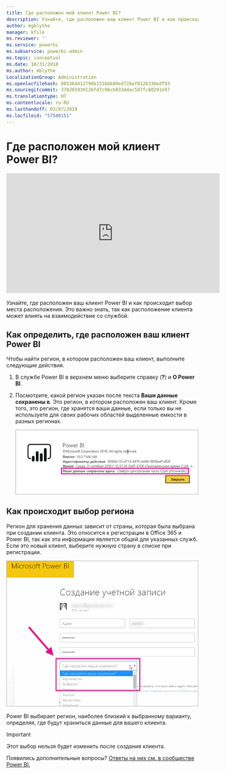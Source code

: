 ```yaml
---
title: Где расположен мой клиент Power BI?
description: Узнайте, где расположен ваш клиент Power BI и как происходит выбор места расположения. Это важно знать, так как место расположения клиента может влиять на качество обмена данными со службой.
author: mgblythe
manager: kfile
ms.reviewer: ''
ms.service: powerbi
ms.subservice: powerbi-admin
ms.topic: conceptual
ms.date: 10/31/2018
ms.author: mblythe
LocalizationGroup: Administration
ms.openlocfilehash: 08536d412796b1516b689ed728af0126330edf93
ms.sourcegitcommit: 378265939126fd7c96cb9334dac587fc80291e97
ms.translationtype: HT
ms.contentlocale: ru-RU
ms.lasthandoff: 03/07/2019
ms.locfileid: "57580151"
---
```

# <a name="where-is-my-power-bi-tenant-located"></a>Где расположен мой клиент Power BI?

<iframe width="560" height="315" src="https://www.youtube.com/embed/0fOxaHJPvdM?showinfo=0" frameborder="0" allowfullscreen></iframe>

Узнайте, где расположен ваш клиент Power BI и как происходит выбор места расположения. Это важно знать, так как расположение клиента может влиять на взаимодействие со службой.

## <a name="how-to-determine-where-your-power-bi-tenant-is-located"></a>Как определить, где расположен ваш клиент Power BI

Чтобы найти регион, в котором расположен ваш клиент, выполните следующие действия.

1. В службе Power BI в верхнем меню выберите справку (**?**) и **О Power BI**.

1. Посмотрите, какой регион указан после текста **Ваши данные сохранены в**. Это регион, в котором расположен ваш клиент. Кроме того, это регион, где хранятся ваши данные, если только вы не используете для своих рабочих областей выделенные емкости в разных регионах.

    ![Область данных](media/service-admin-where-is-my-tenant-located/power-bi-data-region.png)

## <a name="how-the-data-region-is-selected"></a>Как происходит выбор региона

Регион для хранения данных зависит от страны, которая была выбрана при создании клиента. Это относится к регистрации в Office 365 и Power BI, так как эта информация является общей для указанных служб. Если это новый клиент, выберите нужную страну в списке при регистрации.

![Выбор страны](media/service-admin-where-is-my-tenant-located/sign-up-country-selection.png)

Power BI выбирает регион, наиболее близкий к выбранному варианту, определяя, где будут храниться данные для вашего клиента.

> [!IMPORTANT]
> Этот выбор нельзя будет изменить после создания клиента.

Появились дополнительные вопросы? [Ответы на них см. в сообществе Power BI.](http://community.powerbi.com/)

